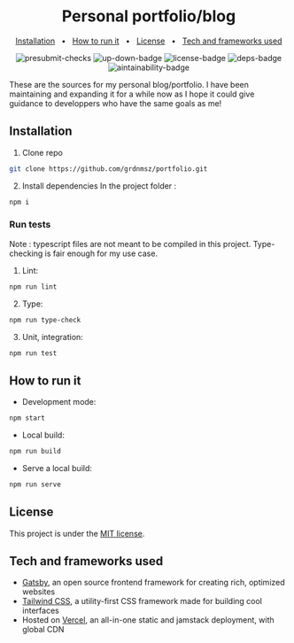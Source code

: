 <h1 align="center">Personal portfolio/blog</h1>

<p align="center">
    <a href="#installation">Installation</a>
    &nbsp; • &nbsp;
    <a href="#how-to-run-it">How to run it</a>
    &nbsp; • &nbsp;
    <a href="#license">License</a>
    &nbsp; • &nbsp;
    <a href="#tech-and-frameworks-used">Tech and frameworks used</a>
</p>

<p align="center">
  <img src="https://github.com/grdnmsz/portfolio/actions/workflows/checks.yml/badge.svg" alt="presubmit-checks" />
  <img src="https://img.shields.io/website-up-down-green-red/https/gordonmes.dev.svg?label=gordonmes.dev" alt="up-down-badge"/>
  <img src="https://img.shields.io/github/license/grdnmsz/portfolio" alt="license-badge">
  <img src="https://badges.depfu.com/badges/cd7c0211dda141c2ffb2658d1e9c5d9c/count.svg" alt="deps-badge" />
  <img src="https://api.codeclimate.com/v1/badges/ace1cdeba85dbc7f3b41/maintainability" alt="aintainability-badge"/>
</p>

These are the sources for my personal blog/portfolio. I have been maintaining and expanding it for a while now as I hope it could give guidance to developpers who have the same goals as me!

## Installation

1. Clone repo

```bash
git clone https://github.com/grdnmsz/portfolio.git
```

2. Install dependencies
   In the project folder :

```bash
npm i
```

### Run tests

Note : typescript files are not meant to be compiled in this project. Type-checking is fair enough for my use case.

1. Lint:

```bash
npm run lint
```

2. Type:

```bash
npm run type-check
```

3. Unit, integration:

```bash
npm run test
```

## How to run it

- Development mode:

```bash
npm start
```

- Local build:

```bash
npm run build
```

- Serve a local build:

```bash
npm run serve
```

## License

This project is under the [MIT license](https://github.com/grdnmsz/portfolio/blob/master/LICENSE).

## Tech and frameworks used

- [Gatsby](https://www.gatsbyjs.com/), an open source frontend framework for creating rich, optimized websites
- [Tailwind CSS](https://tailwindcss.com/), a utility-first CSS framework made for building cool interfaces
- Hosted on [Vercel](https://vercel.com), an all-in-one static and jamstack deployment, with global CDN
